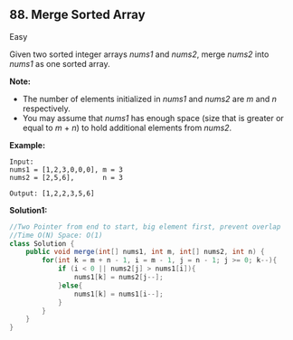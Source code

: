 ## 88. Merge Sorted Array

Easy

Given two sorted integer arrays *nums1* and *nums2*, merge *nums2* into *nums1* as one sorted array.

**Note:**

- The number of elements initialized in *nums1* and *nums2* are *m* and *n* respectively.
- You may assume that *nums1* has enough space (size that is greater or equal to *m* + *n*) to hold additional elements from *nums2*.

**Example:**

```
Input:
nums1 = [1,2,3,0,0,0], m = 3
nums2 = [2,5,6],       n = 3

Output: [1,2,2,3,5,6]
```

**Solution1:**

```java
//Two Pointer from end to start, big element first, prevent overlap
//Time O(N) Space: O(1)
class Solution {
    public void merge(int[] nums1, int m, int[] nums2, int n) {
        for(int k = m + n - 1, i = m - 1, j = n - 1; j >= 0; k--){
            if (i < 0 || nums2[j] > nums1[i]){
                nums1[k] = nums2[j--];
            }else{
                nums1[k] = nums1[i--];
            }
        }
    }
}
```


